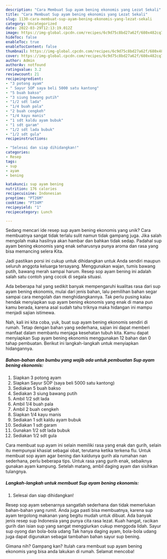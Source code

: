 ```yaml
---
description: "Cara Membuat Sup ayam bening ekonomis yang Lezat Sekali"
title: "Cara Membuat Sup ayam bening ekonomis yang Lezat Sekali"
slug: 1130-cara-membuat-sup-ayam-bening-ekonomis-yang-lezat-sekali
category: Uncategorized
date: 2022-03-29T12:13:19.012Z
image: https://img-global.cpcdn.com/recipes/6c9d75c8bd27a62f/680x482cq70/sup-ayam-bening-ekonomis-foto-resep-utama.jpg
hideToc: false
enableToc: true
enableTocContent: false
thumbnail: https://img-global.cpcdn.com/recipes/6c9d75c8bd27a62f/680x482cq70/sup-ayam-bening-ekonomis-foto-resep-utama.jpg
cover: https://img-global.cpcdn.com/recipes/6c9d75c8bd27a62f/680x482cq70/sup-ayam-bening-ekonomis-foto-resep-utama.jpg
author: Admin
authorAv: notfound
ratingvalue: 3.2
reviewcount: 21
recipeingredient:
- "3 potong ayam"
- " Sayur SOP saya beli 5000 satu kantong"
- "5 buah bakso"
- "3 siung bawang putih"
- "1/2 sdt lada"
- "1/4 buah pala"
- "2 buah cengkeh"
- "1/4 kayu manis"
- "1 sdt kaldu ayam bubuk"
- "1 sdt garam"
- "1/2 sdt lada bubuk"
- "1/2 sdt gula"
recipeinstructions:

- "Selesai dan siap dihidangkan!"
categories:
- Resep
tags:
- sup
- ayam
- bening

katakunci: sup ayam bening 
nutrition: 176 calories
recipecuisine: Indonesian
preptime: "PT26M"
cooktime: "PT34M"
recipeyield: "1"
recipecategory: Lunch

---
```





Sedang mencari ide resep sup ayam bening ekonomis yang unik? Cara membuatnya sangat tidak terlalu sulit namun tidak gampang juga. Jika salah mengolah maka hasilnya akan hambar dan bahkan tidak sedap. Padahal sup ayam bening ekonomis yang enak seharusnya punya aroma dan rasa yang bisa memancing selera Kita.





Jadi pastikan porsi ini cukup untuk dihidangkan untuk Anda sendiri maupun seluruh anggota keluarga tersayang. Menggunakan wajan, tumis bawang putih, bawang merah sampai harum. Resep sop ayam bening ini adalah salah satu contoh yang cocok di segala situasi.

Ada beberapa hal yang sedikit banyak mempengaruhi kualitas rasa dari sup ayam bening ekonomis, mulai dari jenis bahan, lalu pemilihan bahan segar sampai cara mengolah dan menghidangkannya. Tak perlu pusing kalau hendak menyiapkan sup ayam bening ekonomis yang enak di mana pun kamu berada, karena asal sudah tahu triknya maka hidangan ini mampu menjadi sajian istimewa.






Nah, kali ini kita coba, yuk, buat sup ayam bening ekonomis sendiri di rumah. Tetap dengan bahan yang sederhana, sajian ini dapat memberi manfaat dalam membantu menjaga kesehatan tubuh kita. Kamu dapat menyiapkan Sup ayam bening ekonomis menggunakan 12 bahan dan 0 tahap pembuatan. Berikut ini langkah-langkah untuk menyiapkan hidangannya.

<!--inarticleads1-->

##### Bahan-bahan dan bumbu yang wajib ada untuk pembuatan Sup ayam bening ekonomis:

1. Siapkan 3 potong ayam
1. Siapkan  Sayur SOP (saya beli 5000 satu kantong)
1. Sediakan 5 buah bakso
1. Sediakan 3 siung bawang putih
1. Ambil 1/2 sdt lada
1. Ambil 1/4 buah pala
1. Ambil 2 buah cengkeh
1. Siapkan 1/4 kayu manis
1. Sediakan 1 sdt kaldu ayam bubuk
1. Sediakan 1 sdt garam
1. Gunakan 1/2 sdt lada bubuk
1. Sediakan 1/2 sdt gula


Cara membuat sup ayam ini selain memiliki rasa yang enak dan gurih, selain itu mempunyai khasiat sebagai obat, terutama ketika terkena flu. Untuk membuat sop ayam agar bening dan kaldunya gurih ala rumahan nan sederhana, perlu beberapa tips. Untuk rasa yang gurih enak, sebaiknya gunakan ayam kampung. Setelah matang, ambil daging ayam dan sisihkan tulangnya. 

<!--inarticleads2-->

##### Langkah-langkah untuk membuat Sup ayam bening ekonomis:


1. Selesai dan siap dihidangkan!

Resep sop ayam sebenarnya sangatlah sederhana dan tidak memerlukan bahan-bahan yang rumit. Anda juga pasti bisa membuatnya, karena sup ayam tergolong makanan yang begitu mudah untuk dibuat. Ada banyak jenis resep sup Indonesia yang punya cita rasa lezat. Kuah hangat, racikan gurih dan isian sup yang sangat menggiurkan cukup menggoda lidah. Sayur sup oyong dan bola-bola udang Tak hanya daging ayam, bola-bola udang juga dapat digunakan sebagai tambahan bahan sayur sup bening. 

Gimana nih? Gampang kan? Itulah cara membuat sup ayam bening ekonomis yang bisa anda lakukan di rumah. Selamat mencoba!
